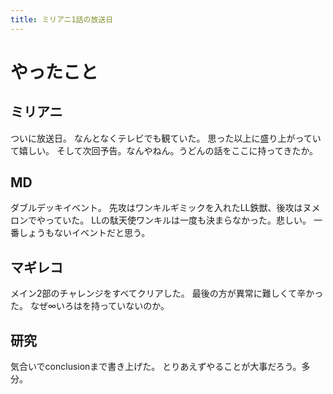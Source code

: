 ```yaml
---
title: ミリアニ1話の放送日
---
```


# やったこと

## ミリアニ

ついに放送日。
なんとなくテレビでも観ていた。
思った以上に盛り上がっていて嬉しい。
そして次回予告。なんやねん。うどんの話をここに持ってきたか。

## MD

ダブルデッキイベント。
先攻はワンキルギミックを入れたLL鉄獣、後攻はヌメロンでやっていた。
LLの駄天使ワンキルは一度も決まらなかった。悲しい。
一番しょうもないイベントだと思う。

## マギレコ

メイン2部のチャレンジをすべてクリアした。
最後の方が異常に難しくて辛かった。
なぜ∞いろはを持っていないのか。

## 研究

気合いでconclusionまで書き上げた。
とりあえずやることが大事だろう。多分。
